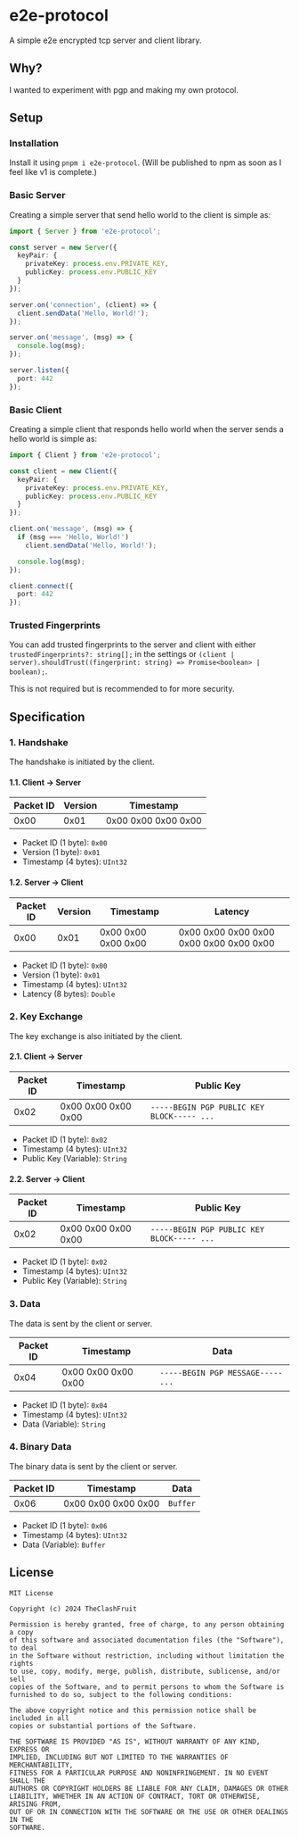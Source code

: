 # e2e-protocol

A simple e2e encrypted tcp server and client library. 

## Why?

I wanted to experiment with pgp and making my own protocol.

## Setup

### Installation

Install it using `pnpm i e2e-protocol`. (Will be published to npm as soon as I feel like v1 is complete.)

### Basic Server

Creating a simple server that send hello world to the client is simple as:

```ts
import { Server } from 'e2e-protocol';

const server = new Server({
  keyPair: {
    privateKey: process.env.PRIVATE_KEY,
    publicKey: process.env.PUBLIC_KEY
  }
});

server.on('connection', (client) => {
  client.sendData('Hello, World!');
});

server.on('message', (msg) => {
  console.log(msg);
});

server.listen({
  port: 442
});
```

### Basic Client

Creating a simple client that responds hello world when the server sends a hello world is simple as:

```ts
import { Client } from 'e2e-protocol';

const client = new Client({
  keyPair: {
    privateKey: process.env.PRIVATE_KEY,
    publicKey: process.env.PUBLIC_KEY
  }
});

client.on('message', (msg) => {
  if (msg === 'Hello, World!')
    client.sendData('Hello, World!');

  console.log(msg);
});

client.connect({
  port: 442
});
```

### Trusted Fingerprints

You can add trusted fingerprints to the server and client with either `trustedFingerprints?: string[];` in the settings or `(client | server).shouldTrust((fingerprint: string) => Promise<boolean> | boolean);`.

This is not required but is recommended to for more security.

## Specification

### 1. Handshake

The handshake is initiated by the client.

#### 1.1. Client -> Server


| Packet ID | Version | Timestamp           |
|-----------|---------|---------------------|
| 0x00      | 0x01    | 0x00 0x00 0x00 0x00 |


* Packet ID (1 byte): `0x00`
* Version (1 byte): `0x01`
* Timestamp (4 bytes): `UInt32`

#### 1.2. Server -> Client

| Packet ID | Version | Timestamp           | Latency                                 |
|-----------|---------|---------------------|-----------------------------------------|
| 0x00      | 0x01    | 0x00 0x00 0x00 0x00 | 0x00 0x00 0x00 0x00 0x00 0x00 0x00 0x00 |

* Packet ID (1 byte): `0x00`
* Version (1 byte): `0x01`
* Timestamp (4 bytes): `UInt32`
* Latency (8 bytes): `Double`

### 2. Key Exchange

The key exchange is also initiated by the client.

#### 2.1. Client -> Server

| Packet ID | Timestamp                                | Public Key                                 |
|-----------|------------------------------------------|--------------------------------------------|
| 0x02      | 0x00 0x00 0x00 0x00                      | `-----BEGIN PGP PUBLIC KEY BLOCK----- ...` |

* Packet ID (1 byte): `0x02`
* Timestamp (4 bytes): `UInt32`
* Public Key (Variable): `String`

#### 2.2. Server -> Client

| Packet ID | Timestamp                                | Public Key                                 |
|-----------|------------------------------------------|--------------------------------------------|
| 0x02      | 0x00 0x00 0x00 0x00                      | `-----BEGIN PGP PUBLIC KEY BLOCK----- ...` |

* Packet ID (1 byte): `0x02`
* Timestamp (4 bytes): `UInt32`
* Public Key (Variable): `String`

### 3. Data

The data is sent by the client or server.

| Packet ID | Timestamp                                | Data                               |
|-----------|------------------------------------------|------------------------------------|
| 0x04      | 0x00 0x00 0x00 0x00                      | `-----BEGIN PGP MESSAGE----- ...`  |

* Packet ID (1 byte): `0x04`
* Timestamp (4 bytes): `UInt32`
* Data (Variable): `String`

### 4. Binary Data

The binary data is sent by the client or server.

| Packet ID | Timestamp                                | Data                               |
|-----------|------------------------------------------|------------------------------------|
| 0x06      | 0x00 0x00 0x00 0x00                      | `Buffer`                           |

* Packet ID (1 byte): `0x06`
* Timestamp (4 bytes): `UInt32`
* Data (Variable): `Buffer`

## License

```
MIT License

Copyright (c) 2024 TheClashFruit

Permission is hereby granted, free of charge, to any person obtaining a copy
of this software and associated documentation files (the "Software"), to deal
in the Software without restriction, including without limitation the rights
to use, copy, modify, merge, publish, distribute, sublicense, and/or sell
copies of the Software, and to permit persons to whom the Software is
furnished to do so, subject to the following conditions:

The above copyright notice and this permission notice shall be included in all
copies or substantial portions of the Software.

THE SOFTWARE IS PROVIDED "AS IS", WITHOUT WARRANTY OF ANY KIND, EXPRESS OR
IMPLIED, INCLUDING BUT NOT LIMITED TO THE WARRANTIES OF MERCHANTABILITY,
FITNESS FOR A PARTICULAR PURPOSE AND NONINFRINGEMENT. IN NO EVENT SHALL THE
AUTHORS OR COPYRIGHT HOLDERS BE LIABLE FOR ANY CLAIM, DAMAGES OR OTHER
LIABILITY, WHETHER IN AN ACTION OF CONTRACT, TORT OR OTHERWISE, ARISING FROM,
OUT OF OR IN CONNECTION WITH THE SOFTWARE OR THE USE OR OTHER DEALINGS IN THE
SOFTWARE.
```